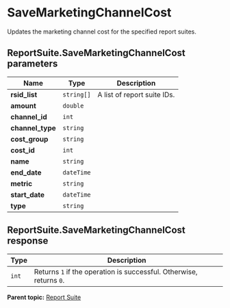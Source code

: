 # SaveMarketingChannelCost

Updates the marketing channel cost for the specified report suites.

## ReportSuite.SaveMarketingChannelCost parameters

|Name|Type|Description|
|----|----|-----------|
|**rsid_list** |`string[]` |A list of report suite IDs.|
|**amount** |`double` | |
|**channel_id** |`int` | |
|**channel_type** |`string` | |
|**cost_group** |`string` | |
|**cost_id** |`int` | |
|**name** |`string` | |
|**end_date** |`dateTime` | |
|**metric** |`string` | |
|**start_date** |`dateTime` | |
|**type** |`string` | |

## ReportSuite.SaveMarketingChannelCost response

|Type|Description|
|----|-----------|
|`int` |Returns `1` if the operation is successful. Otherwise, returns `0`.|

**Parent topic:** [Report Suite](../../methods/report_suite/r_methods_reportsuite.md)


